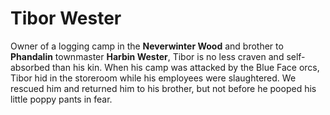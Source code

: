 # Tibor Wester

Owner of a logging camp in the **Neverwinter Wood** and brother to **Phandalin** townmaster **Harbin Wester**, Tibor is no less craven and self-absorbed than his kin. When his camp was attacked by the Blue Face orcs, Tibor hid in the storeroom while his employees were slaughtered. We rescued him and returned him to his brother, but not before he pooped his little poppy pants in fear.
